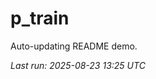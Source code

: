 # p_train

Auto-updating README demo.

<!--START_SECTION:status-->
_Last run: 2025-08-23 13:25 UTC_
<!--END_SECTION:status-->





















































































